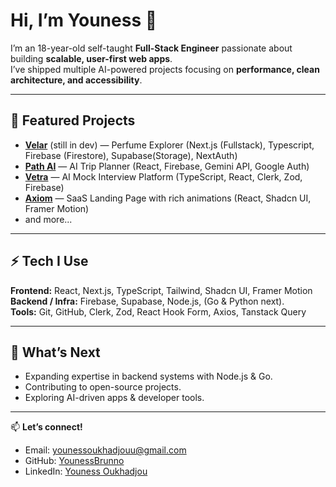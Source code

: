 # Hi, I’m Youness 👋  

I’m an 18-year-old self-taught **Full-Stack Engineer** passionate about building **scalable, user-first web apps**.  
I’ve shipped multiple AI-powered projects focusing on **performance, clean architecture, and accessibility**.  

---

## 🚀 Featured Projects  

- **[Velar](https://github.com/YounessBrunno/Velar-Perfume-explorer)** (still in dev) — Perfume Explorer (Next.js (Fullstack), Typescript, Firebase (Firestore), Supabase(Storage), NextAuth)
- **[Path AI](https://github.com/YounessBrunno/AI-Trip-Planner)** — AI Trip Planner (React, Firebase, Gemini API, Google Auth)
- **[Vetra](https://github.com/YounessBrunno/Ai-Mock-Interview)** — AI Mock Interview Platform (TypeScript, React, Clerk, Zod, Firebase)  
- **[Axiom](https://github.com/YounessBrunno/)** — SaaS Landing Page with rich animations (React, Shadcn UI, Framer Motion)
- and more...  

---

## ⚡ Tech I Use  

**Frontend:** React, Next.js, TypeScript, Tailwind, Shadcn UI, Framer Motion  
**Backend / Infra:** Firebase, Supabase, Node.js, (Go & Python next).  
**Tools:** Git, GitHub, Clerk, Zod, React Hook Form, Axios, Tanstack Query  

---

## 🌱 What’s Next  

- Expanding expertise in backend systems with Node.js & Go.
- Contributing to open-source projects.  
- Exploring AI-driven apps & developer tools.  

---

📫 **Let’s connect!**  
- Email: [younessoukhadjouu@gmail.com](mailto:younessoukhadjouu@gmail.com)  
- GitHub: [YounessBrunno](https://github.com/YounessBrunno)  
- LinkedIn: [Youness Oukhadjou](https://www.linkedin.com/in/youness-oukhadjou/)  
